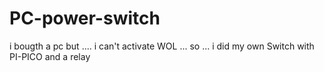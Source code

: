 # PC-power-switch
i bougth a pc but .... i can't activate WOL ... so ... i did my own Switch with PI-PICO and a relay
